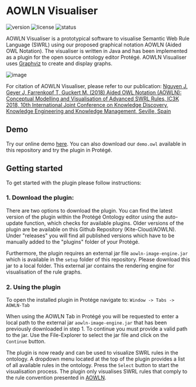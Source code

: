 # AOWLN Visualiser
![version](https://img.shields.io/badge/version-0.0.2-blue) ![license](https://img.shields.io/badge/license-GPLv3-purple) ![status](https://img.shields.io/badge/activity%20status-paused-lightgrey)

AOWLN Visualiser is a prototypical software to visualise Semantic Web Rule Language (SWRL) using our proposed graphical notation AOWLN (Aided OWL Notation). The visualiser is written in Java and has been implemented as a plugin for the open source ontology editor Protégé. AOWLN Visualiser uses [Graphviz](https://www.graphviz.org/) to create and display graphs. 

![image](https://user-images.githubusercontent.com/20316120/117473296-163dd300-af5a-11eb-97e7-883ecff1ad8e.png)


For citation of AOWLN Visualiser, please refer to our publication:
[Nguyen J, Geyer J, Farrenkopf T, Guckert M. (2018) Aided OWL Notation (AOWLN): Conceptual Modelling and Visualisation of Advanced SWRL Rules, IC3K 2018, 10th International Joint Conference on Knowledge Discovery, Knowledge Engineering and Knowledge Management, Seville, Spain](http://bit.ly/AOWLN-Paper)


## Demo
Try our online demo [here](https://bit.ly/2NfjH7v). 
You can also download our `demo.owl` available in this repository and try the plugin in Protégé.


## Getting started
To get started with the plugin please follow instructions: 

### 1. Download the plugin:
There are two options to download the plugin. 
You can find the latest version of the plugin within the Protégé Ontology editor using the auto-update function, which checks for available plugins. Older versions of the plugin are be available on this Github Repository (Kite-Cloud/AOWLN). Under "releases" you will find all published versions which have to be manually added to the "plugins" folder of your Protégé.

Furthermore, the plugin requires an external jar file `aowln-image-engine.jar` which is available in the `setup` folder of this repository. Please download this jar to a local folder. This external jar contains the rendering engine for visualisation of the rule graphs.

### 2. Using the plugin
To open the installed plugin in Protége navigate to: `Window -> Tabs -> AOWLN-Tab`

When using the AOWLN Tab in Protégé you will be requested to enter a local path to the external jar `aowln-image-engine.jar` that has been previously downloaded in step 1. To continue you must provide a valid path to the jar. Use the File-Explorer to select the jar file and click on the `Continue` button. 

The plugin is now ready and can be used to visualize SWRL rules in the ontology. A dropdown menu located at the top of the plugin provides a list of all available rules in the ontology. Press the `Select` button to start the visualisation process. The plugin only visualises SWRL rules that comply to the rule convention presented in [AOWLN](http://bit.ly/AOWLN-Paper). 
